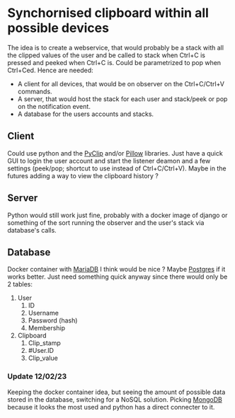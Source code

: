 # Synchornised clipboard within all possible devices

The idea is to create a webservice, that would probably be a stack with all the clipped values of the user and be called to stack when Ctrl+C is pressed and peeked when Ctrl+C is. Could be parametrized to pop when Ctrl+Ced. Hence are needed:

- A client for all devices, that would be on observer on the Ctrl+C/Ctrl+V commands.
- A server, that would host the stack for each user and stack/peek or pop on the notification event.
- A database for the users accounts and stacks.

## Client

Could use python and the [PyClip](https://pypi.org/project/pyclip/) and/or [Pillow](https://pypi.org/project/Pillow/) libraries. Just have a quick GUI to login the user account and start the listener deamon and a few settings (peek/pop; shortcut to use instead of Ctrl+C/Ctrl+V). Maybe in the futures adding a way to view the clipboard history ?

## Server

Python would still work just fine, probably with a docker image of django or something of the sort running the observer and the user's stack via database's calls.

## Database

Docker container with [MariaDB](https://hub.docker.com/_/mariadb/) I think would be nice ? Maybe [Postgres](https://hub.docker.com/_/postgres%20%20/) if it works better. Just need something quick anyway since there would only be 2 tables:

1. User
   1. ID
   2. Username
   3. Password (hash)
   4. Membership
2. Clipboard
   1. Clip_stamp
   2. #User.ID
   3. Clip_value

### Update 12/02/23

Keeping the docker container idea, but seeing the amount of possible data stored in the database, switching for a NoSQL solution. Picking [MongoDB](https://pythongeeks.org/python-nosql-database/) because it looks the most used and python has a direct connecter to it.
